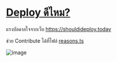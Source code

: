 # [Deploy ดีไหม?](https://deploydeemai.today)

แรงบัลดาลใจจากเว็บ <https://shouldideploy.today>

ช่วย Contribute ได้ที่ไฟล์ [reasons.ts](./src/lib/reasons.ts)

![image](https://user-images.githubusercontent.com/248741/183123438-b6839444-7130-40ba-832a-da75f2290104.png)
